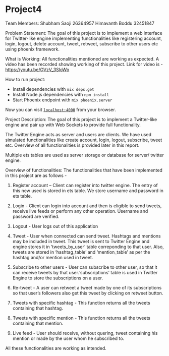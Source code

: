 # Project4


Team Members:
Shubham Saoji 26364957
Himavanth Boddu 32451847


Problem Statement:
The goal of this project is to implement a web interface for Twitter-like engine implementing functionalities like registering account, login, logout, delete account, tweet, retweet, subscribe to other users etc using phoenix framework.

What is Working:
All functionalities mentioned are working as expected. A video has been recorded showing working of this project. 
Link for video is - https://youtu.be/OVzV_3SloWo 


How to run project:

  * Install dependencies with `mix deps.get`
  * Install Node.js dependencies with `npm install`
  * Start Phoenix endpoint with `mix phoenix.server`

Now you can visit [`localhost:4000`](http://localhost:4000) from your browser.


Project Description:
The goal of this project is to implement a Twitter-like engine and pair up with Web Sockets to provide full functionality.

The Twitter Engine acts as server and users are clients. We have used simulated functionalities like create account, login, logout, subscribe, tweet etc.
Overview of all functionalities is provided later in this report.

Multiple ets tables are used as server storage or database for server/ twitter engine.





Overview of functionalities:
The functionalities that have been implemented in this project are as follows -

1. Register account –
Client can register into twitter engine. The entry of this new used is stored in ets table. We store username and password in ets table.


2. Login -
Client can login into account and then is eligible to send tweets, receive live feeds  or perform any other operation. Username and password are verified.

3. Logout -
User logs out of this application

4. Tweet -
User when connected can send tweet. Hashtags and mentions may be included in tweet. This tweet is sent to Twitter Engine and engine stores it in ‘tweets_by_user’ table correponding to that user. Also, tweets are stored in ‘hashtag_table’ and ‘mention_table’ as per the hashtag and/or mention used in tweet. 

5. Subscribe to other users -
User can subscribe to other user, so that it can receive tweets by that user.‘subscriptions’ table is used in Twitter Engine to store the subscriptions on a user.

6. Re-tweet -
A user can retweet a tweet made by one of its subscriptions so that user’s followers also get this tweet by clicking on retweet button.

7. Tweets with specific hashtag -
This function returns all the tweets containing that hashtag. 

8. Tweets with specific mention -
This function returns all the tweets containing that mention. 

9. Live feed -
User should receive, without quering, tweet containing his mention or made by the user whom he subscribed to. 

All these functionalities are working as intended.








